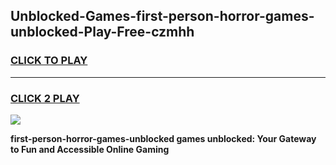 
## Unblocked-Games-first-person-horror-games-unblocked-Play-Free-czmhh
<h3>
<a href="https://premium76.site?title=first-person-horror-games-unblocked&ref=15A">CLICK TO PLAY</a></h3>
<hr>

<h3>
<a href="https://premium76.site?title=first-person-horror-games-unblocked&ref=15A">CLICK 2 PLAY</a>
  
</h3>

<a href="https://premium76.site?title=first-person-horror-games-unblocked&ref=15A"><img src="https://clearcache.store/games.png"></a>


**first-person-horror-games-unblocked games unblocked: Your Gateway to Fun and Accessible Online Gaming**
